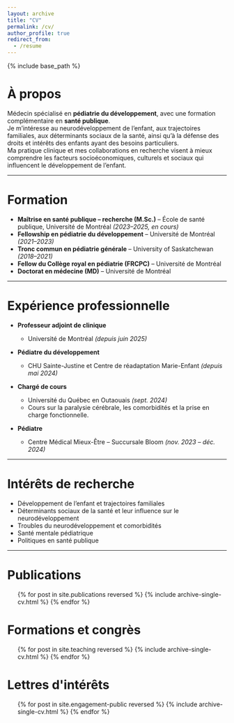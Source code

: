 ```yaml
---
layout: archive
title: "CV"
permalink: /cv/
author_profile: true
redirect_from:
  - /resume
---
```


{% include base_path %}

À propos
======
Médecin spécialisé en **pédiatrie du développement**, avec une formation complémentaire en **santé publique**.  
Je m’intéresse au neurodéveloppement de l’enfant, aux trajectoires familiales, aux déterminants sociaux de la santé, ainsi qu’à la défense des droits et intérêts des enfants ayant des besoins particuliers.  
Ma pratique clinique et mes collaborations en recherche visent à mieux comprendre les facteurs socioéconomiques, culturels et sociaux qui influencent le développement de l’enfant.

---

Formation
======
* **Maîtrise en santé publique – recherche (M.Sc.)** – École de santé publique, Université de Montréal *(2023–2025, en cours)*  
* **Fellowship en pédiatrie du développement** – Université de Montréal *(2021–2023)*  
* **Tronc commun en pédiatrie générale** – University of Saskatchewan *(2018–2021)*  
* **Fellow du Collège royal en pédiatrie (FRCPC)** – Université de Montréal  
* **Doctorat en médecine (MD)** – Université de Montréal   

---

Expérience professionnelle
======
* **Professeur adjoint de clinique**  
  * Université de Montréal *(depuis juin 2025)*

* **Pédiatre du développement**  
  * CHU Sainte-Justine et Centre de réadaptation Marie-Enfant *(depuis mai 2024)*

* **Chargé de cours**  
  * Université du Québec en Outaouais *(sept. 2024)*  
  * Cours sur la paralysie cérébrale, les comorbidités et la prise en charge fonctionnelle.

* **Pédiatre**  
  * Centre Médical Mieux-Être – Succursale Bloom *(nov. 2023 – déc. 2024)*

---

Intérêts de recherche
======
* Développement de l’enfant et trajectoires familiales  
* Déterminants sociaux de la santé et leur influence sur le neurodéveloppement
* Troubles du neurodéveloppement et comorbidités  
* Santé mentale pédiatrique 
* Politiques en santé publique  

---

Publications
======
  <ul>{% for post in site.publications reversed %}
    {% include archive-single-cv.html %}
  {% endfor %}</ul>
  
Formations et congrès
======
  <ul>{% for post in site.teaching reversed %}
    {% include archive-single-cv.html %}
  {% endfor %}</ul>
  
Lettres d'intérêts
======
  <ul>{% for post in site.engagement-public reversed %}
    {% include archive-single-cv.html %}
  {% endfor %}</ul>